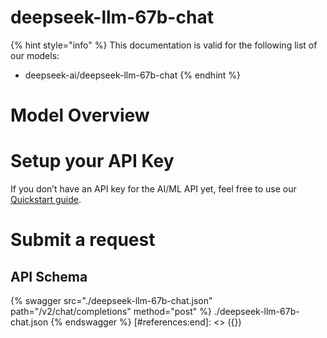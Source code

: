 [#references:start]: <> ({ "template": "openapi" })
# deepseek-llm-67b-chat

{% hint style="info" %}
This documentation is valid for the following list of our models:
* deepseek-ai/deepseek-llm-67b-chat
{% endhint %}

# Model Overview


# Setup your API Key
If you don’t have an API key for the AI/ML API yet, feel free to use our [Quickstart guide](https://docs.aimlapi.com/quickstart/setting-up).

# Submit a request
## API Schema
{% swagger src="./deepseek-llm-67b-chat.json" path="/v2/chat/completions" method="post" %}
./deepseek-llm-67b-chat.json
{% endswagger %}
[#references:end]: <> ({})